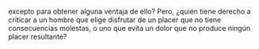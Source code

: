 excepto para obtener alguna ventaja de ello? Pero, 
¿quién tiene derecho a criticar a un hombre que elige disfrutar de un placer que no tiene consecuencias molestas, 
o uno que evita un dolor que no produce ningún placer resultante?